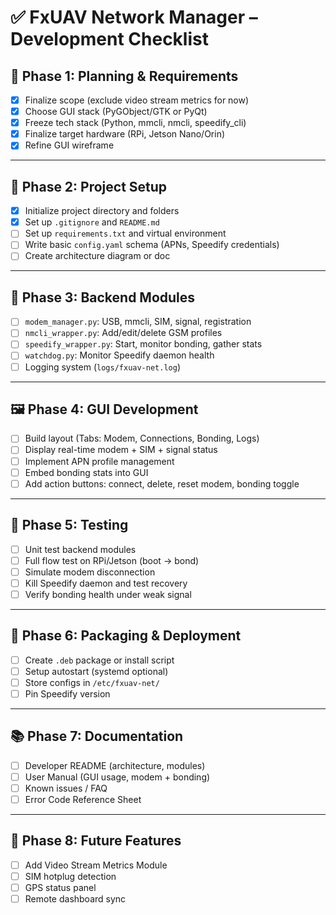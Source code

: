 # ✅ FxUAV Network Manager – Development Checklist

## 📍 Phase 1: Planning & Requirements
- [x] Finalize scope (exclude video stream metrics for now)
- [x] Choose GUI stack (PyGObject/GTK or PyQt)
- [x] Freeze tech stack (Python, mmcli, nmcli, speedify_cli)
- [x] Finalize target hardware (RPi, Jetson Nano/Orin)
- [x] Refine GUI wireframe

---

## 🧱 Phase 2: Project Setup
- [x] Initialize project directory and folders
- [x] Set up `.gitignore` and `README.md`
- [ ] Set up `requirements.txt` and virtual environment
- [ ] Write basic `config.yaml` schema (APNs, Speedify credentials)
- [ ] Create architecture diagram or doc

---

## 🧪 Phase 3: Backend Modules
- [ ] `modem_manager.py`: USB, mmcli, SIM, signal, registration
- [ ] `nmcli_wrapper.py`: Add/edit/delete GSM profiles
- [ ] `speedify_wrapper.py`: Start, monitor bonding, gather stats
- [ ] `watchdog.py`: Monitor Speedify daemon health
- [ ] Logging system (`logs/fxuav-net.log`)

---

## 🖼️ Phase 4: GUI Development
- [ ] Build layout (Tabs: Modem, Connections, Bonding, Logs)
- [ ] Display real-time modem + SIM + signal status
- [ ] Implement APN profile management
- [ ] Embed bonding stats into GUI
- [ ] Add action buttons: connect, delete, reset modem, bonding toggle

---

## 🧪 Phase 5: Testing
- [ ] Unit test backend modules
- [ ] Full flow test on RPi/Jetson (boot → bond)
- [ ] Simulate modem disconnection
- [ ] Kill Speedify daemon and test recovery
- [ ] Verify bonding health under weak signal

---

## 🚀 Phase 6: Packaging & Deployment
- [ ] Create `.deb` package or install script
- [ ] Setup autostart (systemd optional)
- [ ] Store configs in `/etc/fxuav-net/`
- [ ] Pin Speedify version

---

## 📚 Phase 7: Documentation
- [ ] Developer README (architecture, modules)
- [ ] User Manual (GUI usage, modem + bonding)
- [ ] Known issues / FAQ
- [ ] Error Code Reference Sheet

---

## 🔁 Phase 8: Future Features
- [ ] Add Video Stream Metrics Module
- [ ] SIM hotplug detection
- [ ] GPS status panel
- [ ] Remote dashboard sync
